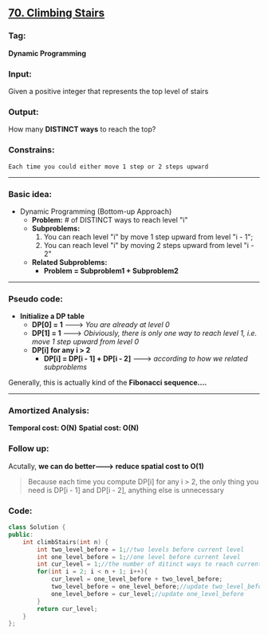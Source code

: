 ## [70. Climbing Stairs](https://leetcode.com/problems/climbing-stairs/description/)
### Tag: 
__Dynamic Programming__
### Input: 
Given a positive integer that represents the top level of stairs
### Output: 
How many __DISTINCT ways__ to reach the top?
### Constrains:
	Each time you could either move 1 step or 2 steps upward
___
### Basic idea:
* Dynamic Programming (Bottom-up Approach)
	* __Problem:__ # of DISTINCT ways to reach level "i"
	* __Subproblems:__
		1. You can reach level "i" by move 1 step upward from level "i - 1";
		2. You can reach level "i" by moving 2 steps upward from level "i - 2"
	* __Related Subproblems:__
	    * __Problem = Subproblem1 + Subproblem2__
___
### Pseudo code:
* __Initialize a DP table__
    * __DP[0] = 1__ ---> _You are already at level 0_
    * __DP[1] = 1__ ---> _Obiviously, there is only one way to reach level 1, i.e. move 1 step upward from level 0_
    * __DP[i] for any i > 2__
	    * __DP[i] = DP[i - 1] + DP[i - 2]__ ---> _according to how we related subproblems_

Generally, this is actually kind of the __Fibonacci sequence....__
___

### Amortized Analysis:
__Temporal cost: O(N)__
__Spatial cost: O(N)__

### Follow up:
Acutally, __we can do better---> reduce spatial cost to O(1)__ 
> Because each time you compute DP[i] for any i > 2, the only thing you need is DP[i - 1] and DP[i - 2], anything else is unnecessary

### Code:
```c++
class Solution {
public:
    int climbStairs(int n) {
        int two_level_before = 1;//two levels before current level
        int one_level_before = 1;//one level before current level
        int cur_level = 1;//the number of ditinct ways to reach current level
        for(int i = 2; i < n + 1; i++){
            cur_level = one_level_before + two_level_before;
            two_level_before = one_level_before;//update two_level_before
            one_level_before = cur_level;//update one_level_before
        }
        return cur_level;
    }
};
```
